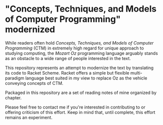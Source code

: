"Concepts, Techniques, and Models of Computer Programming" modernized
=======
While readers often hold *Concepts, Techniques, and Models of Computer Programming* (CTM) in extremely high regard for unique approach to studying computing, the *Mozart Oz* programming language arguably stands as an obstacle to a wide range of people interested in the text.

This repository represents an attempt to modernize the text by translating its code to Racket Scheme. Racket offers a simple but flexible multi-paradigm language best suited in my view to replace Oz as the vehicle conveying concepts of CTM.

Packaged in this repository are a set of reading notes of mine organized by chapter.

Please feel free to contact me if you're interested in contributing to or offering criticism of this effort. Keep in mind that, until complete, this effort remains an experiment.
